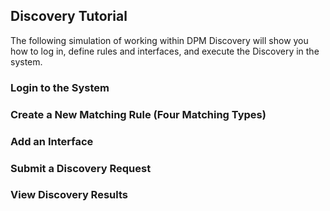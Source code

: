 ## Discovery Tutorial

The following simulation of working within DPM Discovery will show you how to log in, define rules and interfaces, and execute the Discovery in the system.

### Login to the System

### Create a New Matching Rule (Four Matching Types)

### Add an Interface

### Submit a Discovery Request

### View Discovery Results
